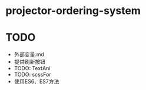 # projector-ordering-system

# TODO
* 外部变量.md
* 提供刷新按钮
* TODO: TextAni
* TODO: scssFor
* 使用ES6、ES7方法
